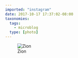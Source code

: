 ```yaml
---
imported: "instagram"
date: 2017-10-17 17:37:02-08:00
taxonomies:
  tags:
    - microblog
  type: [photo]
---
```

<figure>
  <img src="/media/images/photos/2017/10/4c8406c10726556a23a21d5794307094.jpg" title="Zion"/>
  <figcaption>Zion</figcaption>
</figure>

